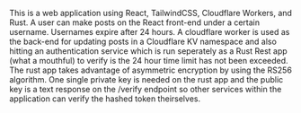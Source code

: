 This is a web application using React, TailwindCSS, Cloudflare Workers, and Rust.
A user can make posts on the React front-end under a certain username. Usernames expire after 24 hours. A cloudflare worker is used as the back-end for updating posts in a Cloudflare KV namespace and also hitting an authentication service which is run seperately as a Rust Rest app (what a mouthful) to verify is the 24 hour time limit has not been exceeded. The rust app takes advantage of asymmetric encryption by using the RS256 algorithm. One single private key is needed on the rust app and the public key is a text response on the /verify endpoint so other services within the application can verify the hashed token theirselves.
